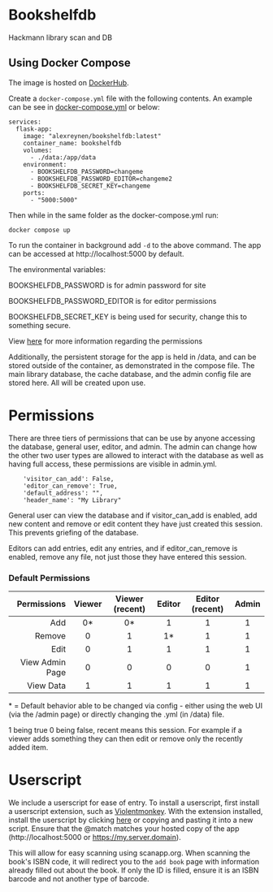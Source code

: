 # Bookshelfdb
Hackmann library scan and DB



## Using Docker Compose
The image is hosted on [DockerHub]("https://hub.docker.com/r/alexreynen/bookshelfdb").

Create a ```docker-compose.yml``` file with the following contents. An example can be see in [docker-compose.yml](/docker-compose.yml) or below:
```
services:
  flask-app:
    image: "alexreynen/bookshelfdb:latest"
    container_name: bookshelfdb
    volumes:
      - ./data:/app/data
    environment:
      - BOOKSHELFDB_PASSWORD=changeme
      - BOOKSHELFDB_PASSWORD_EDITOR=changeme2
      - BOOKSHELFDB_SECRET_KEY=changeme
    ports:
      - "5000:5000"
```

Then while in the same folder as the docker-compose.yml run:

```
docker compose up
```

To run the container in background add `-d` to the above command. The app can be accessed at http://localhost:5000 by default.

The environmental variables:

BOOKSHELFDB_PASSWORD is for admin password for site 

BOOKSHELFDB_PASSWORD_EDITOR is for editor permissions

BOOKSHELFDB_SECRET_KEY is being used for security, change this to something secure.

View [here](#permissions) for more information regarding the permissions


Additionally, the persistent storage for the app is held in /data, and can be stored outside of the container, as demonstrated in the compose file. The main library database, the cache database, and the admin config file are stored here. All will be created upon use.



# Permissions

There are three tiers of permissions that can be use by anyone accessing the database, general user, editor, and admin. The admin can change how the other two user types are allowed to interact with the database as well as having full access, these permissions are visible in admin.yml.
```
    'visitor_can_add': False,
    'editor_can_remove': True,
    'default_address': "",
    'header_name': "My Library"
```

General user can view the database and if visitor_can_add is enabled, add new content and remove or edit content they have just created this session.  This prevents griefing of the database.

Editors can add entries, edit any entries, and if editor_can_remove is enabled, remove any file, not just those they have entered this session.
### Default Permissions
|     Permissions | Viewer | Viewer (recent) | Editor | Editor (recent) | Admin |
|----------------:|:------:|:---------------:|:------:|:---------------:|:-----:|
|             Add |   0*   |       0*        |   1    |        1        |   1   |
|          Remove |   0    |        1        |   1*   |        1        |   1   |
|            Edit |   0    |        1        |   1    |        1        |   1   |
| View Admin Page |   0    |        0        |   0    |        0        |   1   |
|       View Data |   1    |        1        |   1    |        1        |   1   |

\* = Default behavior able to be changed via config - either using the web UI (via the /admin page) or directly changing the .yml (in /data) file.

1 being true 0 being false, recent means this session. For example if a viewer adds something they can then edit or remove only the recently added item. 

# Userscript
We include a userscript for ease of entry. To install a userscript, first install a userscript extension, such as [Violentmonkey]("https://violentmonkey.github.io/"). With the extension installed, install the userscript by clicking [here](https://github.com/HackmannInterns/bookshelfdb/raw/main/barcode.user.js) or copying and pasting it into a new script.  Ensure that the @match matches your hosted copy of the app (http://localhost:5000 or https://my.server.domain).

This will allow for easy scanning using scanapp.org. When scanning the book's ISBN code, it will redirect you to the ```add book``` page with information already filled out about the book. If only the ID is filled, ensure it is an ISBN barcode and not another type of barcode.
